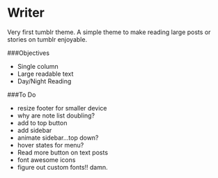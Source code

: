 Writer
======
Very first tumblr theme. 
A simple theme to make reading large posts or stories on tumblr enjoyable. 

###Objectives
- Single column 
- Large readable text
- Day/Night Reading 

###To Do
- resize footer for smaller device
- why are note list doubling? 
- add to top button
- add sidebar
- animate sidebar...top down? 
- hover states for menu?
- Read more button on text posts
- font awesome icons
- figure out custom fonts!! damn. 

